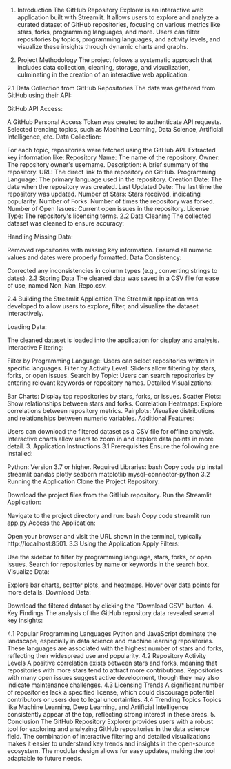1. Introduction
The GitHub Repository Explorer is an interactive web application built with Streamlit. It allows users to explore and analyze a curated dataset of GitHub repositories, focusing on various metrics like stars, forks, programming languages, and more. Users can filter repositories by topics, programming languages, and activity levels, and visualize these insights through dynamic charts and graphs.

2. Project Methodology
The project follows a systematic approach that includes data collection, cleaning, storage, and visualization, culminating in the creation of an interactive web application.

2.1 Data Collection from GitHub Repositories
The data was gathered from GitHub using their API:

GitHub API Access:

A GitHub Personal Access Token was created to authenticate API requests.
Selected trending topics, such as Machine Learning, Data Science, Artificial Intelligence, etc.
Data Collection:

For each topic, repositories were fetched using the GitHub API.
Extracted key information like:
Repository Name: The name of the repository.
Owner: The repository owner's username.
Description: A brief summary of the repository.
URL: The direct link to the repository on GitHub.
Programming Language: The primary language used in the repository.
Creation Date: The date when the repository was created.
Last Updated Date: The last time the repository was updated.
Number of Stars: Stars received, indicating popularity.
Number of Forks: Number of times the repository was forked.
Number of Open Issues: Current open issues in the repository.
License Type: The repository's licensing terms.
2.2 Data Cleaning
The collected dataset was cleaned to ensure accuracy:

Handling Missing Data:

Removed repositories with missing key information.
Ensured all numeric values and dates were properly formatted.
Data Consistency:

Corrected any inconsistencies in column types (e.g., converting strings to dates).
2.3 Storing Data
The cleaned data was saved in a CSV file for ease of use, named Non_Nan_Repo.csv.

2.4 Building the Streamlit Application
The Streamlit application was developed to allow users to explore, filter, and visualize the dataset interactively.

Loading Data:

The cleaned dataset is loaded into the application for display and analysis.
Interactive Filtering:

Filter by Programming Language: Users can select repositories written in specific languages.
Filter by Activity Level: Sliders allow filtering by stars, forks, or open issues.
Search by Topic: Users can search repositories by entering relevant keywords or repository names.
Detailed Visualizations:

Bar Charts: Display top repositories by stars, forks, or issues.
Scatter Plots: Show relationships between stars and forks.
Correlation Heatmaps: Explore correlations between repository metrics.
Pairplots: Visualize distributions and relationships between numeric variables.
Additional Features:

Users can download the filtered dataset as a CSV file for offline analysis.
Interactive charts allow users to zoom in and explore data points in more detail.
3. Application Instructions
3.1 Prerequisites
Ensure the following are installed:

Python: Version 3.7 or higher.
Required Libraries:
bash
Copy code
pip install streamlit pandas plotly seaborn matplotlib mysql-connector-python
3.2 Running the Application
Clone the Project Repository:

Download the project files from the GitHub repository.
Run the Streamlit Application:

Navigate to the project directory and run:
bash
Copy code
streamlit run app.py
Access the Application:

Open your browser and visit the URL shown in the terminal, typically http://localhost:8501.
3.3 Using the Application
Apply Filters:

Use the sidebar to filter by programming language, stars, forks, or open issues.
Search for repositories by name or keywords in the search box.
Visualize Data:

Explore bar charts, scatter plots, and heatmaps.
Hover over data points for more details.
Download Data:

Download the filtered dataset by clicking the "Download CSV" button.
4. Key Findings
The analysis of the GitHub repository data revealed several key insights:

4.1 Popular Programming Languages
Python and JavaScript dominate the landscape, especially in data science and machine learning repositories.
These languages are associated with the highest number of stars and forks, reflecting their widespread use and popularity.
4.2 Repository Activity Levels
A positive correlation exists between stars and forks, meaning that repositories with more stars tend to attract more contributions.
Repositories with many open issues suggest active development, though they may also indicate maintenance challenges.
4.3 Licensing Trends
A significant number of repositories lack a specified license, which could discourage potential contributors or users due to legal uncertainties.
4.4 Trending Topics
Topics like Machine Learning, Deep Learning, and Artificial Intelligence consistently appear at the top, reflecting strong interest in these areas.
5. Conclusion
The GitHub Repository Explorer provides users with a robust tool for exploring and analyzing GitHub repositories in the data science field. The combination of interactive filtering and detailed visualizations makes it easier to understand key trends and insights in the open-source ecosystem. The modular design allows for easy updates, making the tool adaptable to future needs.
